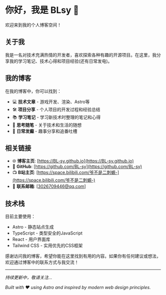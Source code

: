 # 你好，我是 BLsy 👋

欢迎来到我的个人博客空间！

## 关于我

我是一名对技术充满热情的开发者，喜欢探索各种有趣的开源项目。在这里，我分享我的学习笔记、技术心得和项目经验(还有日常发电)。

## 我的博客

在我的博客中，你可以找到：

- 💻 **技术文章** - 游戏开发、渲染、Astro等
- 🛠️ **项目分享** - 个人项目的开发过程和经验总结
- 📚 **学习笔记** - 学习新技术时整理的笔记和心得
- 💭 **思考随笔** - 关于技术和生活的随想
- 🎉 **日常发癫** - 趣事分享和追番吐槽

## 相关链接

- 🌐 **博客主页**: [https://BL-sy.github.io](https://BL-sy.github.io)
- 💼 **GitHub**: [https://github.com/BL-sy](https://github.com/BL-sy)
- 📺 **B站主页**: [https://space.bilibili.com/爷不是二刺螈-](https://space.bilibili.com/爷不是二刺螈-)
- 📧 **联系邮箱**: [3026709446@qq.com]

## 技术栈

目前主要使用：
- Astro - 静态站点生成
- TypeScript - 类型安全的JavaScript
- React - 用户界面库
- Tailwind CSS - 实用优先的CSS框架

感谢访问我的博客，希望你能在这里找到有用的内容。如果你有任何建议或想法，欢迎通过博客中的联系方式与我交流！

---

*持续更新中，敬请关注...*

*Built with ❤️ using Astro and inspired by modern web design principles.*